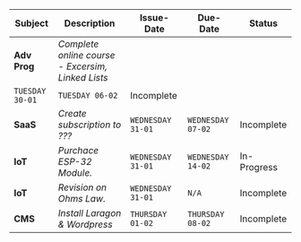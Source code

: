 | **Subject** | **Description** | **Issue-Date** | **Due-Date** | **Status** |
|---------|-------------|------------|---------|--------|
| __Adv Prog__ | *Complete online course - Excersim, Linked Lists* |
`TUESDAY 30-01` | `TUESDAY 06-02` | Incomplete |
| __SaaS__ | *Create subscription to ???* | `WEDNESDAY 31-01` | `WEDNESDAY 07-02` | Incomplete |
| __IoT__     | *Purchace ESP-32 Module.* | `WEDNESDAY 31-01` | `WEDNESDAY 14-02` | In-Progress |
| __IoT__     | *Revision on Ohms Law.* | `WEDNESDAY 31-01` | `N/A` | Incomplete |
| __CMS__ | *Install Laragon & Wordpress* | `THURSDAY 01-02` | `THURSDAY 08-02` | Incomplete |